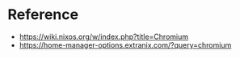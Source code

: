# Reference
- https://wiki.nixos.org/w/index.php?title=Chromium
- https://home-manager-options.extranix.com/?query=chromium
